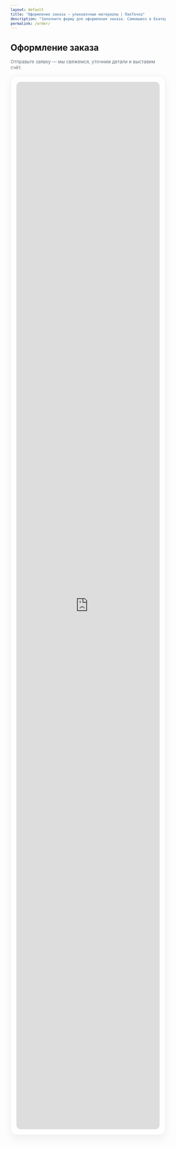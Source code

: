 ```yaml
---
layout: default
title: "Оформление заказа — упаковочные материалы | ПакТочка"
description: "Заполните форму для оформления заказа. Самовывоз в Екатеринбурге, доставка по всей России."
permalink: /order/
---
```


<h1>Оформление заказа</h1>

<p class="lead-muted">Отправьте заявку — мы свяжемся, уточним детали и выставим счёт.</p>

<div class="form-card">
  <script src="https://forms.yandex.ru/_static/embed.js"></script>
  <iframe
    src="https://forms.yandex.ru/cloud/68f3c6a1d04688752518f4a0?iframe=1"
    name="ya-form-68f3c6a10d4688752518f4a0"
    frameborder="0"
    allow="clipboard-write; fullscreen"
    title="Форма оформления заказа"
  ></iframe>
</div>

<style>
  .lead-muted{
    margin: 6px 0 18px;
    color:#6b7280;
    font-size:15px;
  }

  /* Карточка-обёртка под стиль сайта */
  .form-card{
    max-width: 900px;
    margin: 0 auto 48px;
    padding: 18px;
    background: #fff;
    border: 1px solid #e8e8f0;
    border-radius: 20px;
    box-shadow: 0 10px 30px rgba(20,20,43,.06);
  }

  /* Сам iframe делаем адаптивным */
  .form-card iframe{
    display:block;
    width: 100%;
    min-height: 900px;     /* достаточно для длинной формы */
    height: 85vh;          /* адаптивно к экрану */
    border: 0;             /* граница есть у карточки, не у iframe */
    border-radius: 14px;   /* мягко скругляем углы содержимого */
    background: #fff;
  }

  @media (max-width: 640px){
    .form-card{
      padding: 12px;
      border-radius: 16px;
      margin-bottom: 36px;
    }
    .form-card iframe{
      min-height: 1000px;
      height: 92vh;
      border-radius: 12px;
    }
  }
</style>
